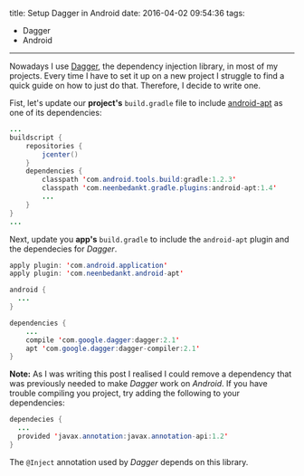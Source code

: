 title: Setup Dagger in Android
date: 2016-04-02 09:54:36
tags:
- Dagger
- Android
---
Nowadays I use [Dagger](http://google.github.io/dagger/), the dependency injection library, in most of my projects. Every time I have to set it up on a new project I struggle to find a quick guide on how to just do that. Therefore, I decide to write one.

Fist, let's update our **project's** `build.gradle` file to include [android-apt](https://bitbucket.org/hvisser/android-apt) as one of its dependencies:
```Java
...
buildscript {
    repositories {
        jcenter()
    }
    dependencies {
        classpath 'com.android.tools.build:gradle:1.2.3'
        classpath 'com.neenbedankt.gradle.plugins:android-apt:1.4'
        ...
    }
}
...
```

Next, update you **app's** `build.gradle` to include the `android-apt` plugin and the dependecies for _Dagger_.

```Java
apply plugin: 'com.android.application'
apply plugin: 'com.neenbedankt.android-apt'

android {
  ...
}

dependencies {
    ...
    compile 'com.google.dagger:dagger:2.1'
    apt 'com.google.dagger:dagger-compiler:2.1'
}
```

**Note:** As I was writing this post I realised I could remove a dependency that was previously needed to make _Dagger_ work on _Android_. If you have trouble compiling you project, try adding the following to your dependencies:

```Java
dependecies {
  ...
  provided 'javax.annotation:javax.annotation-api:1.2'  
}
```

The `@Inject` annotation used by _Dagger_ depends on this library.
